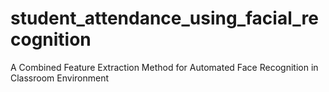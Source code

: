# student_attendance_using_facial_recognition
A Combined Feature Extraction Method for Automated Face Recognition in Classroom Environment
